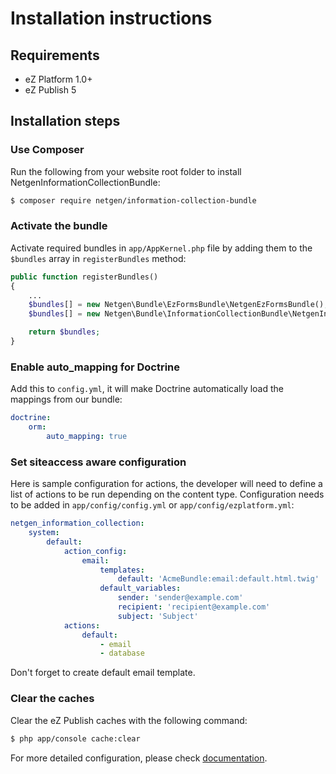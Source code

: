Installation instructions
=========================

Requirements
------------

* eZ Platform 1.0+
* eZ Publish 5

Installation steps
------------------

### Use Composer

Run the following from your website root folder to install NetgenInformationCollectionBundle:

```bash
$ composer require netgen/information-collection-bundle
```

### Activate the bundle

Activate required bundles in `app/AppKernel.php` file by adding them to the `$bundles` array in `registerBundles` method:

```php
public function registerBundles()
{
    ...
    $bundles[] = new Netgen\Bundle\EzFormsBundle\NetgenEzFormsBundle();
    $bundles[] = new Netgen\Bundle\InformationCollectionBundle\NetgenInformationCollectionBundle();

    return $bundles;
}
```

### Enable auto_mapping for Doctrine

Add this to `config.yml`, it will make Doctrine automatically load the mappings from our bundle:

```yaml
doctrine:
    orm:
        auto_mapping: true
```


### Set siteaccess aware configuration

Here is sample configuration for actions, the developer will need to define a list of actions to be run depending on the content type.
Configuration needs to be added in `app/config/config.yml` or `app/config/ezplatform.yml`:

```yaml
netgen_information_collection:
    system:
        default:
            action_config:
                email:
                    templates:
                        default: 'AcmeBundle:email:default.html.twig'
                    default_variables:
                        sender: 'sender@example.com'
                        recipient: 'recipient@example.com'
                        subject: 'Subject'
            actions:
                default:
                    - email
                    - database
```

Don't forget to create default email template. 

### Clear the caches

Clear the eZ Publish caches with the following command:

```bash
$ php app/console cache:clear
```

For more detailed configuration, please check [documentation](DOC.md).
